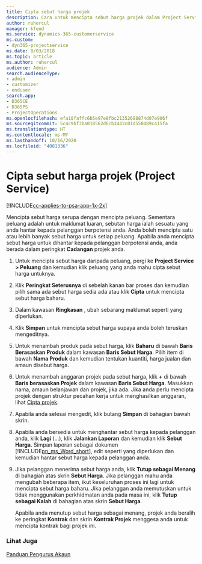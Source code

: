 ```yaml
---
title: Cipta sebut harga projek
description: Cara untuk mencipta sebut harga projek dalam Project Service
author: ruhercul
manager: kfend
ms.service: dynamics-365-customerservice
ms.custom:
- dyn365-projectservice
ms.date: 8/03/2018
ms.topic: article
ms.author: ruhercul
audience: Admin
search.audienceType:
- admin
- customizer
- enduser
search.app:
- D365CE
- D365PS
- ProjectOperations
ms.openlocfilehash: efa18faffc6b5e97e8fbc21352688874d07e906f
ms.sourcegitcommit: 5c4c9bf3ba018562d6cb3443c01d550489c415fa
ms.translationtype: HT
ms.contentlocale: ms-MY
ms.lasthandoff: 10/16/2020
ms.locfileid: "4081336"
---
```

# <a name="create-a-project-quote-project-service"></a>Cipta sebut harga projek (Project Service)

[!INCLUDE[cc-applies-to-psa-app-1x-2x](../includes/cc-applies-to-psa-app-1x-2x.md)]

Mencipta sebut harga serupa dengan mencipta peluang. Sementara peluang adalah untuk maklumat luaran, sebutan harga ialah sesuatu yang anda hantar kepada pelanggan berpotensi anda. Anda boleh mencipta satu atau lebih banyak sebut harga untuk setiap peluang. Apabila anda mencipta sebut harga untuk dihantar kepada pelanggan berpotensi anda, anda berada dalam peringkat **Cadangan** projek anda.  
  
1. Untuk mencipta sebut harga daripada peluang, pergi ke **Project Service > Peluang** dan kemudian klik peluang yang anda mahu cipta sebut harga untuknya.  
  
2. Klik **Peringkat Seterusnya** di sebelah kanan bar proses dan kemudian pilih sama ada sebut harga sedia ada atau klik **Cipta** untuk mencipta sebut harga baharu.  
  
3. Dalam kawasan **Ringkasan** , ubah sebarang maklumat seperti yang diperlukan.  
  
4. Klik **Simpan** untuk mencipta sebut harga supaya anda boleh teruskan mengeditnya.  
  
5. Untuk menambah produk pada sebut harga, klik **Baharu** di bawah **Baris Berasaskan Produk** dalam kawasan **Baris Sebut Harga**. Pilih item di bawah **Nama Produk** dan kemudian tentukan kuantiti, harga jualan dan amaun disebut harga.  
  
6. Untuk menambah anggaran projek pada sebut harga, klik **+** di bawah **Baris berasaskan Projek** dalam kawasan **Baris Sebut Harga**. Masukkan nama, amaun belanjawan dan projek, jika ada. Jika anda perlu mencipta projek dengan struktur pecahan kerja untuk menghasilkan anggaran, lihat [Cipta projek](../psa/create-project.md).  
  
7. Apabila anda selesai mengedit, klik butang **Simpan** di bahagian bawah skrin.  
  
8. Apabila anda bersedia untuk menghantar sebut harga kepada pelanggan anda, klik **Lagi** (…), klik **Jalankan Laporan** dan kemudian klik **Sebut Harga**. Simpan laporan sebagai dokumen [!INCLUDE[pn_ms_Word_short](../includes/pn-ms-word-short.md)], edit seperti yang diperlukan dan kemudian hantar sebut harga kepada pelanggan anda.  
  
9. Jika pelanggan menerima sebut harga anda, klik **Tutup sebagai Menang** di bahagian atas skrin **Sebut Harga**. Jika pelanggan mahu anda mengubah beberapa item, ikut keseluruhan proses ini lagi untuk mencipta sebut harga baharu. Jika pelanggan anda memutuskan untuk tidak menggunakan perkhidmatan anda pada masa ini, klik **Tutup sebagai Kalah** di bahagian atas skrin **Sebut Harga**.  
  
   Apabila anda menutup sebut harga sebagai menang, projek anda beralih ke peringkat **Kontrak** dan skrin **Kontrak Projek** menggesa anda untuk mencipta kontrak bagi projek ini.  
  
### <a name="see-also"></a>Lihat Juga  
 [Panduan Pengurus Akaun](../psa/account-manager-guide.md)
